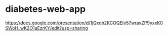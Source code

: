 # diabetes-web-app

https://docs.google.com/presentation/d/1jQxqh2KCOQEIv57wravZP9yxxK0SWoH_wK2O1aEzrKY/edit?usp=sharing
